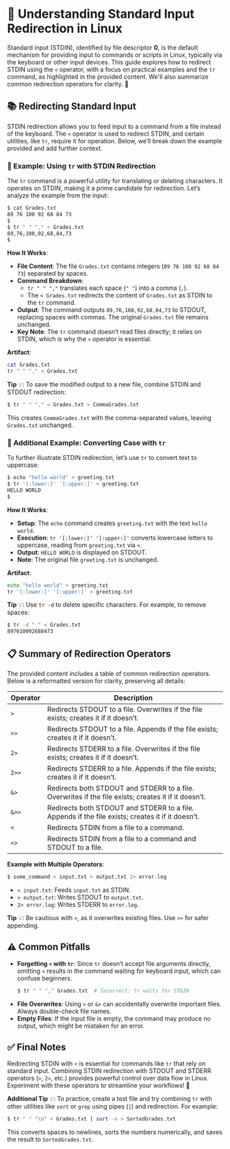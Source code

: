 # 🚦 Understanding Standard Input Redirection in Linux

Standard input (STDIN), identified by file descriptor **0**, is the default mechanism for providing input to commands or scripts in Linux, typically via the keyboard or other input devices. This guide explores how to redirect STDIN using the `<` operator, with a focus on practical examples and the `tr` command, as highlighted in the provided content. We'll also summarize common redirection operators for clarity. 🌟

## 📚 Redirecting Standard Input

STDIN redirection allows you to feed input to a command from a file instead of the keyboard. The `<` operator is used to redirect STDIN, and certain utilities, like `tr`, require it for operation. Below, we’ll break down the example provided and add further context.

### 🎯 Example: Using `tr` with STDIN Redirection

The `tr` command is a powerful utility for translating or deleting characters. It operates on STDIN, making it a prime candidate for redirection. Let’s analyze the example from the input:

```bash
$ cat Grades.txt
89 76 100 92 68 84 73
$
$ tr " " "," < Grades.txt
89,76,100,92,68,84,73
$
```

**How It Works**:
- **File Content**: The file `Grades.txt` contains integers (`89 76 100 92 68 84 73`) separated by spaces.
- **Command Breakdown**: 
  - `tr " " ","` translates each space (`" "`) into a comma (`,`).
  - The `< Grades.txt` redirects the content of `Grades.txt` as STDIN to the `tr` command.
- **Output**: The command outputs `89,76,100,92,68,84,73` to STDOUT, replacing spaces with commas. The original `Grades.txt` file remains unchanged.
- **Key Note**: The `tr` command doesn’t read files directly; it relies on STDIN, which is why the `<` operator is essential.

**Artifact**:

```bash
cat Grades.txt
tr " " "," < Grades.txt
```

**Tip** 💡: To save the modified output to a new file, combine STDIN and STDOUT redirection:  
```bash
$ tr " " "," < Grades.txt > CommaGrades.txt
```
This creates `CommaGrades.txt` with the comma-separated values, leaving `Grades.txt` unchanged.

### 🎯 Additional Example: Converting Case with `tr`

To further illustrate STDIN redirection, let’s use `tr` to convert text to uppercase:

```bash
$ echo "hello world" > greeting.txt
$ tr '[:lower:]' '[:upper:]' < greeting.txt
HELLO WORLD
$
```

**How It Works**:
- **Setup**: The `echo` command creates `greeting.txt` with the text `hello world`.
- **Execution**: `tr '[:lower:]' '[:upper:]'` converts lowercase letters to uppercase, reading from `greeting.txt` via `<`.
- **Output**: `HELLO WORLD` is displayed on STDOUT.
- **Note**: The original file `greeting.txt` is unchanged.

**Artifact**:

```bash
echo "hello world" > greeting.txt
tr '[:lower:]' '[:upper:]' < greeting.txt
```

**Tip** 💡: Use `tr -d` to delete specific characters. For example, to remove spaces:  
```bash
$ tr -d " " < Grades.txt
897610092688473
```

## 📋 Summary of Redirection Operators

The provided content includes a table of common redirection operators. Below is a reformatted version for clarity, preserving all details:

| Operator | Description |
|----------|-------------|
| `>`      | Redirects STDOUT to a file. Overwrites if the file exists; creates it if it doesn’t. |
| `>>`     | Redirects STDOUT to a file. Appends if the file exists; creates it if it doesn’t. |
| `2>`     | Redirects STDERR to a file. Overwrites if the file exists; creates it if it doesn’t. |
| `2>>`    | Redirects STDERR to a file. Appends if the file exists; creates it if it doesn’t. |
| `&>`     | Redirects both STDOUT and STDERR to a file. Overwrites if the file exists; creates it if it doesn’t. |
| `&>>`    | Redirects both STDOUT and STDERR to a file. Appends if the file exists; creates it if it doesn’t. |
| `<`      | Redirects STDIN from a file to a command. |
| `<>`     | Redirects STDIN from a file to a command and STDOUT to a file. |

**Example with Multiple Operators**:
```bash
$ some_command < input.txt > output.txt 2> error.log
```
- `< input.txt`: Feeds `input.txt` as STDIN.
- `> output.txt`: Writes STDOUT to `output.txt`.
- `2> error.log`: Writes STDERR to `error.log`.

**Tip** 💡: Be cautious with `>`, as it overwrites existing files. Use `>>` for safer appending.

## ⚠️ Common Pitfalls

- **Forgetting `<` with `tr`**: Since `tr` doesn’t accept file arguments directly, omitting `<` results in the command waiting for keyboard input, which can confuse beginners.
  ```bash
  $ tr " " "," Grades.txt  # Incorrect: tr waits for STDIN
  ```
- **File Overwrites**: Using `>` or `&>` can accidentally overwrite important files. Always double-check file names.
- **Empty Files**: If the input file is empty, the command may produce no output, which might be mistaken for an error.

## ✅ Final Notes

Redirecting STDIN with `<` is essential for commands like `tr` that rely on standard input. Combining STDIN redirection with STDOUT and STDERR operators (`>`, `2>`, etc.) provides powerful control over data flow in Linux. Experiment with these operators to streamline your workflows! 🚀

**Additional Tip** 💡: To practice, create a test file and try combining `tr` with other utilities like `sort` or `grep` using pipes (`|`) and redirection. For example:
```bash
$ tr " " "\n" < Grades.txt | sort -n > SortedGrades.txt
```
This converts spaces to newlines, sorts the numbers numerically, and saves the result to `SortedGrades.txt`.